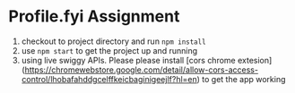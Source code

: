 # Profile.fyi Assignment
1. checkout to project directory and run `npm install`
2. use `npm start` to get the project up and running
3. using live swiggy APIs. Please please install [cors chrome extesion] (https://chromewebstore.google.com/detail/allow-cors-access-control/lhobafahddgcelffkeicbaginigeejlf?hl=en) to get the app working
